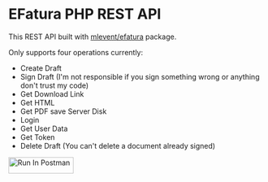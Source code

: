 
# EFatura PHP REST API

This REST API built with [mlevent/efatura](https://github.com/mlevent/fatura) package.

Only supports four operations currently:
- Create Draft
- Sign Draft (I'm not responsible if you sign something wrong or anything don't trust my code)
- Get Download Link
- Get HTML
- Get PDF save Server Disk
- Login
- Get User Data
- Get Token
- Delete Draft (You can't delete a document already signed)

[<img src="https://run.pstmn.io/button.svg" alt="Run In Postman" style="width: 128px; height: 32px;">](https://app.getpostman.com/run-collection/19786465-6f00343e-faba-4db4-bdb4-fff9b6ae5639?action=collection%2Ffork&source=rip_markdown&collection-url=entityId%3D19786465-6f00343e-faba-4db4-bdb4-fff9b6ae5639%26entityType%3Dcollection%26workspaceId%3D2326b18c-dfbc-4266-82e2-a06de41be9e7)